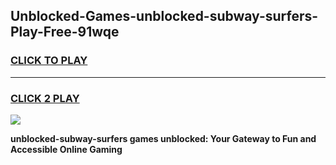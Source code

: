 
## Unblocked-Games-unblocked-subway-surfers-Play-Free-91wqe
<h3>
<a href="https://premium76.site?title=unblocked-subway-surfers&ref=18A1">CLICK TO PLAY</a></h3>
<hr>

<h3>
<a href="https://premium76.site?title=unblocked-subway-surfers&ref=18A1">CLICK 2 PLAY</a>
  
</h3>

<a href="https://premium76.site?title=unblocked-subway-surfers&ref=18A1"><img src="https://clearcache.store/games.png"></a>


**unblocked-subway-surfers games unblocked: Your Gateway to Fun and Accessible Online Gaming**
